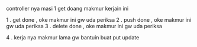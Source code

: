 controller nya masi 1 
get doang makmur kerjain ini

1 . get done , oke makmur ini gw uda periksa
2 . push done , oke makmur ini gw uda periksa
3 . delete done , oke makmur ini gw uda periksa
 
4 . kerja nya makmur lama gw bantuin buat put update

